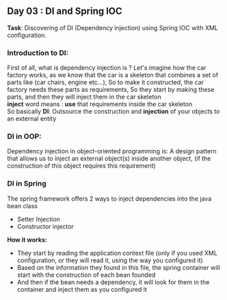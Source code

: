 ## Day 03 : DI and Spring IOC

**Task**: Discovering of DI (Dependency injection) using Spring IOC with XML configuration.

### Introduction to DI:
First of all, what is dependency injection is ? Let's imagine how the car factory works, as we know that the car is a skeleton that combines a set of parts like (car chairs, engine etc...), So to make it constructed, the car factory needs these parts as requirements, So they start by making these parts, and then they will inject them in the car skeleton  
**inject** word means : **use** that requirements inside the car skeleton  
So basically **DI**: Outsource the construction and **injection** of your objects to an external entity  

### DI in OOP:
Dependency injection in object-oriented programming is: A design pattern that allows us to inject an external object(s) inside another object, (if the construction of this object requires this requirement)  

### DI in Spring
The spring framework offers 2 ways to inject dependencies into the java bean class  
- Setter Injection  
- Constructor injector  

**How it works:**  
- They start by reading the application context file (only if you used XML configuration, or they will read it, using the way you configured it)
- Based on the information they found in this file, the spring container will start with the construction of each bean founded
- And then if the bean needs a dependency, it will look for them in the container and inject them as you configured it

